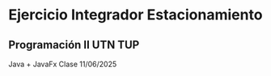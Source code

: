 # Ejercicio Integrador Estacionamiento
## Programación II UTN TUP

Java + JavaFx
Clase 11/06/2025



